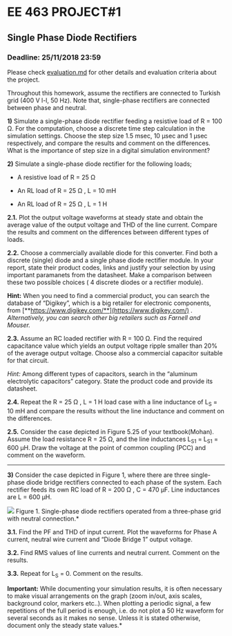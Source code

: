 # EE 463 PROJECT#1

## Single Phase Diode Rectifiers

### Deadline: 25/11/2018 23:59


Please check [evaluation.md](evaluation.md) for other details and evaluation criteria about the project.

Throughout this homework, assume the rectifiers are connected to Turkish grid (400 V l-l, 50 Hz). Note that, single-phase rectifiers are connected between phase and neutral.

**1)** Simulate a single-phase diode rectifier feeding a resistive load
of R = 100 Ω. 
For the computation, choose a discrete time step calculation in the simulation settings. Choose the step size 1.5 msec, 10 µsec and 1 µsec respectively, and compare the results and comment on the differences. What is the importance of step size in a digital simulation environment?

**2)** Simulate a single-phase diode rectifier for the following loads;

- A resistive load of R = 25 Ω

- An RL load of R = 25 Ω , L = 10 mH

- An RL load of R = 25 Ω , L = 1 H

**2.1.** Plot the output voltage waveforms at steady state and obtain the average value of the output voltage and THD of the line current. Compare the results and comment on the differences between different types of loads.

**2.2.** Choose a commercially available diode for this converter. Find both a discrete (single) diode and a single phase diode rectifier module. In your report, state their product codes, links and justify your selection by using important paramanets from the datasheet. Make a comparison between these two possible choices ( 4 discrete diodes or a rectifier module).

**Hint:** When you need to find a commercial product, you can search the database of “Digikey”, which is a big retailer for electronic components, from [**https://www.digikey.com/**](https://www.digikey.com/) *. Alternatively, you can search other big retailers such as Farnell and Mouser.*

**2.3.** Assume an RC loaded rectifier with R = 100 Ω. Find the required capacitance value which yields an output voltage ripple smaller than 20% of the average output voltage. Choose also a commercial capacitor suitable for that circuit. 

*Hint:* Among different types of capacitors, search in the “aluminum electrolytic capacitors” category. State the product code and provide its datasheet.

**2.4.** Repeat the R = 25 Ω , L = 1 H load case with a line inductance of L<sub>S</sub> = 10 mH and compare the results without the line inductance and comment on the differences.

**2.5.** Consider the case depicted in Figure 5.25 of your textbook(Mohan). Assume the load resistance R = 25 Ω, and the line inductances L<sub>S1</sub> = L<sub>S1</sub> = 600 µH. Draw the voltage at the point of common coupling (PCC) and comment on the waveform.

----

**3)** Consider the case depicted in Figure 1, where there are three
single-phase diode bridge rectifiers connected to each phase of the system. Each rectifier feeds its own RC load of R = 200 Ω , C = 470 µF. Line inductances are L = 600 µH.

![](project1_fig.png)
Figure 1. Single-phase diode rectifiers operated from a three-phase grid with neutral connection.*

**3.1.** Find the PF and THD of input current. Plot the waveforms for
Phase A current, neutral wire current and “Diode Bridge 1” output
voltage.

**3.2.** Find RMS values of line currents and neutral current. Comment on
the results.

**3.3.** Repeat for L<sub>S</sub> = 0. Comment on the results.

**Important:** While documenting your simulation results, it is often
necessary to make visual arrangements on the graph (zoom in/out, axis
scales, background color, markers etc..). When plotting a periodic
signal, a few repetitions of the full period is enough, i.e. do not plot
a 50 Hz waveform for several seconds as it makes no sense. Unless it is
stated otherwise, document only the steady state values.*
